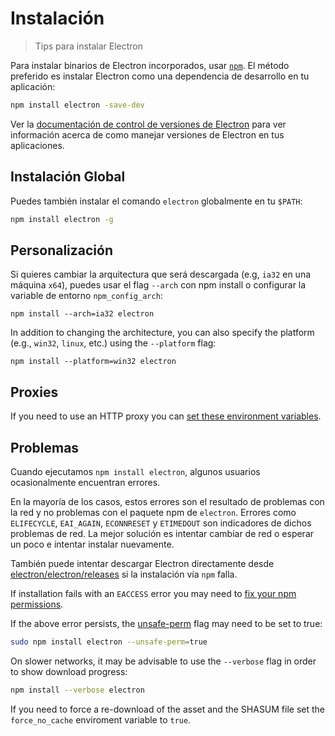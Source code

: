 # Instalación

> Tips para instalar Electron

Para instalar binarios de Electron incorporados, usar [`npm`](https://docs.npmjs.com/). El método preferido es instalar Electron como una dependencia de desarrollo en tu aplicación:

```sh
npm install electron -save-dev
```

Ver la [documentación de control de versiones de Electron](electron-versioning.md) para ver información acerca de como manejar versiones de Electron en tus aplicaciones.

## Instalación Global

Puedes también instalar el comando `electron` globalmente en tu `$PATH`:

```sh
npm install electron -g
```

## Personalización

Si quieres cambiar la arquitectura que será descargada (e.g, `ia32` en una máquina `x64`), puedes usar el flag `--arch` con npm install o configurar la variable de entorno `npm_config_arch`:

```shell
npm install --arch=ia32 electron
```

In addition to changing the architecture, you can also specify the platform (e.g., `win32`, `linux`, etc.) using the `--platform` flag:

```shell
npm install --platform=win32 electron
```

## Proxies

If you need to use an HTTP proxy you can [set these environment variables](https://github.com/request/request/tree/f0c4ec061141051988d1216c24936ad2e7d5c45d#controlling-proxy-behaviour-using-environment-variables).

## Problemas

Cuando ejecutamos `npm install electron`, algunos usuarios ocasionalmente encuentran errores.

En la mayoría de los casos, estos errores son el resultado de problemas con la red y no problemas con el paquete npm de `electron`. Errores como `ELIFECYCLE`, `EAI_AGAIN`, `ECONNRESET` y `ETIMEDOUT` son indicadores de dichos problemas de red. La mejor solución es intentar cambiar de red o esperar un poco e intentar instalar nuevamente.

También puede intentar descargar Electron directamente desde [electron/electron/releases](https://github.com/electron/electron/releases) si la instalación vía `npm` falla.

If installation fails with an `EACCESS` error you may need to [fix your npm permissions](https://docs.npmjs.com/getting-started/fixing-npm-permissions).

If the above error persists, the [unsafe-perm](https://docs.npmjs.com/misc/config#unsafe-perm) flag may need to be set to true:

```sh
sudo npm install electron --unsafe-perm=true
```

On slower networks, it may be advisable to use the `--verbose` flag in order to show download progress:

```sh
npm install --verbose electron
```

If you need to force a re-download of the asset and the SHASUM file set the `force_no_cache` enviroment variable to `true`.